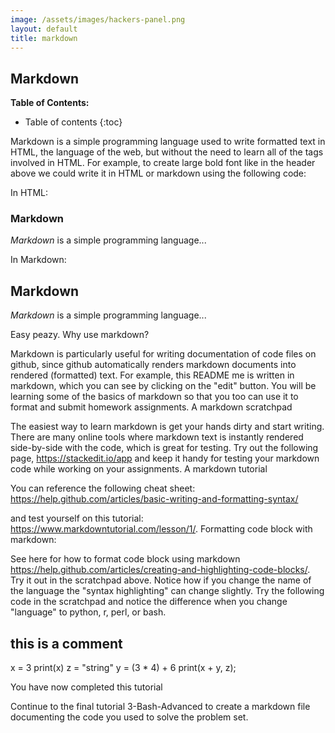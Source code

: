 ```yaml
---
image: /assets/images/hackers-panel.png
layout: default
title: markdown
---
```


## Markdown

**Table of Contents:**
* Table of contents
{:toc}

Markdown is a simple programming language used to write formatted text in HTML, the language of the web, but without the need to learn all of the tags involved in HTML. For example, to create large bold font like in the header above we could write it in HTML or markdown using the following code:

In HTML:

<h3> Markdown </h3>
<i>Markdown</i> is a simple programming language...

In Markdown:

## Markdown 
*Markdown* is a simple programming language...

Easy peazy.
Why use markdown?

Markdown is particularly useful for writing documentation of code files on github, since github automatically renders markdown documents into rendered (formatted) text. For example, this README me is written in markdown, which you can see by clicking on the "edit" button. You will be learning some of the basics of markdown so that you too can use it to format and submit homework assignments.
A markdown scratchpad

The easiest way to learn markdown is get your hands dirty and start writing. There are many online tools where markdown text is instantly rendered side-by-side with the code, which is great for testing. Try out the following page, https://stackedit.io/app and keep it handy for testing your markdown code while working on your assignments.
A markdown tutorial

You can reference the following cheat sheet: https://help.github.com/articles/basic-writing-and-formatting-syntax/

and test yourself on this tutorial: https://www.markdowntutorial.com/lesson/1/.
Formatting code block with markdown:

See here for how to format code block using markdown https://help.github.com/articles/creating-and-highlighting-code-blocks/. Try it out in the scratchpad above. Notice how if you change the name of the language the "syntax highlighting" can change slightly. Try the following code in the scratchpad and notice the difference when you change "language" to python, r, perl, or bash.

## this is a comment
x = 3
print(x)
z = "string"
y = (3 * 4) + 6
print(x + y, z);

You have now completed this tutorial

Continue to the final tutorial 3-Bash-Advanced to create a markdown file documenting the code you used to solve the problem set.